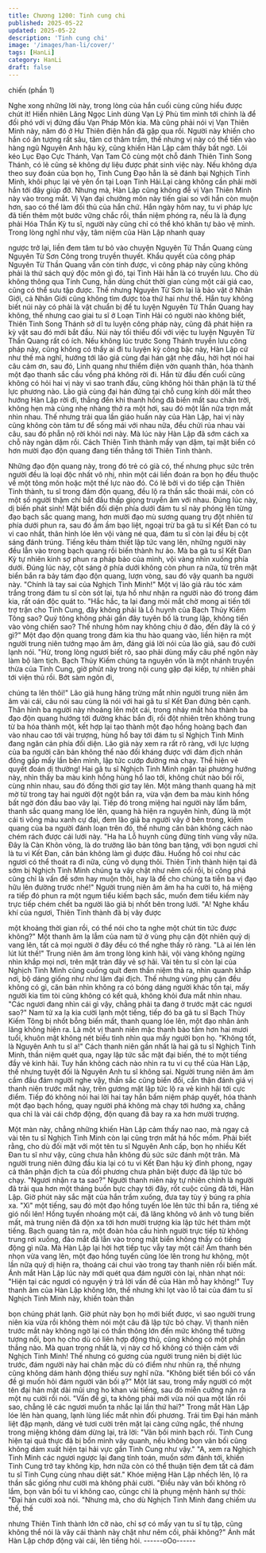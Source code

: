 ```yaml
---
title: Chương 1200: Tinh cung chi
published: 2025-05-22
updated: 2025-05-22
description: 'Tinh cung chi'
image: '/images/han-li/cover/'
tags: [HanLi]
category: HanLi
draft: false
---
```


chiến (phần 1)

Nghe xong những lời này, trong lòng của hắn cuối cùng cũng hiểu
được chút ít!
Hiển nhiên Lăng Ngọc Linh dùng Vạn Lý Phù tìm mình tới chính
là để đối phó với vị đứng đầu Vạn Pháp Môn kia.
Mà cũng phải nói vị Vạn Thiên Minh này, năm đó ở Hư Thiên điện
hắn đã gặp qua rồi.
Người này khiến cho hắn có ấn tượng rất sâu, tâm cơ thâm trầm,
thế nhưng vị này có thể tiến vào hàng ngũ Nguyên Anh hậu kỳ,
cũng khiến Hàn Lập cảm thấy bất ngờ.
Lôi kéo Lục Đạo Cực Thánh, Vạn Tam Cô cùng một chỗ đánh
Thiên Tinh Song Thánh, có lẽ cũng sẽ không dự liệu được phát
sinh việc này. Nếu không dựa theo suy đoán của bọn họ, Tinh
Cung Đạo hẳn là sẽ đánh bại Nghịch Tinh Minh, khôi phục lại vẻ
yên ổn tại Loạn Tinh Hải.Lại càng không cần phải mời hắn tới đây
giúp đỡ.
Nhưng mà, Hàn Lập cũng không để vị Vạn Thiên Minh này vào
trong mắt.
Vị Vạn đại chưởng môn này tiến giai so với hắn còn muộn hơn,
sao có thể làm đối thủ của hắn chứ.
Hắn ngày hôm nay, tu vi pháp lực đã tiến thêm một bước vững
chắc rồi, thần niệm phóng ra, nếu là là đụng phải Hóa Thần Kỳ tu
sĩ, người này cũng chỉ có thể khó khăn tự bảo vệ mình.
Trong lòng nghĩ như vậy, tâm niệm của Hàn Lập nhanh quay

ngược trở lại, liền đem tâm tư bỏ vào chuyện Nguyên Từ Thần
Quang cùng Nguyên Từ Sơn Công trong truyền thuyết.
Khẩu quyết của công pháp Nguyên Từ Thần Quang vẫn còn tính
được, vì công pháp này cũng không phải là thứ sách quý độc
môn gì đó, tại Tinh Hải hẳn là có truyền lưu. Cho dù không thông
qua Tinh Cung, hắn dùng chút thời gian cùng một cái giá cao,
cũng có thể sưu tập được.
Thế nhưng Nguyên Từ Sơn lại là bảo vật ở Nhân Giới, cả Nhân
Giới cũng không tìm được tòa thứ hai như thế.
Hắn tuy không biết núi này có phải là vật chuẩn bị để tu luyện
Nguyên Từ Thần Quang hay không, thế nhưng cao giai tu sĩ ở
Loạn Tinh Hải có người nào không biết, Thiên Tinh Song Thánh
sở dĩ tu luyện công pháp này, cũng đã phát hiện ra kỳ vật sau đó
mới bắt đầu. Núi này tối thiểu đối với việc tu luyện Nguyên Từ
Thần Quang rất có ích. Nếu không lúc trước Song Thánh truyền
lưu công pháp này, cũng không có thấy ai đi tu luyện kỳ công bậc
này, Hàn Lập cứ như thế mà nghĩ, hướng tới lão giả cùng đại hán
gật nhẹ đầu, hời hợt nói hai câu cảm ơn, sau đó, Linh quang như
thiểm điện vờn quanh thân, hóa thành một đạo thanh sắc cầu
vồng phá không rời đi.
Hắn từ đầu đến cuối cũng không có hỏi hai vị này vì sao tranh
đấu, cũng không hỏi thân phận là từ thế lực phương nào.
Lão giả cùng đại hán đứng tại chỗ cung kính dõi mắt theo hướng
Hàn Lập rời đi, thẳng đến khi thanh hồng đã biến mất sau chân
trời, không hẹn mà cùng nhẹ nhàng thở ra một hơi, sau đó một
lần nữa trợn mắt nhìn nhau.
Thế nhưng trải qua lần giáo huấn này của Hàn Lập, hai vị này
cũng không còn tâm tư để sống mái với nhau nữa, đều chửi rủa
nhau vài câu, sau đó phẫn nộ rời khỏi nơi này. Mà lúc này Hàn
Lập đã sớm cách xa chỗ này ngàn dặm rồi.
Cách Thiên Tinh thành mấy vạn dặm, tại mặt biển có hơn mười
đạo độn quang đang tiến thẳng tới Thiên Tinh thành.

Những đạo độn quang này, trong đó trẻ có già có, thế nhưng phục
sức trên người đều là loại độc nhất vô nhị, nhìn một cái liền đoán
ra bọn họ đều thuộc về một tông môn hoặc một thế lực nào đó.
Có lẽ bởi vì do tiếp cận Thiên Tinh thành, tu sĩ trong đám độn
quang, đều lộ ra thần sắc thoải mái, còn có một số người thậm
chí bắt đầu thấp giọng truyền âm với nhau.
Đúng lúc này, dị biến phát sinh!
Mặt biển đối diện phía dưới đám tu sĩ này phóng lên từng đạo
bạch sắc quang mang, hơn mười đạo mù sương quang trụ đột
nhiên từ phía dưới phun ra, sau đó ầm ầm bạo liệt, ngoại trừ ba
gã tu sĩ Kết Đan có tu vi cao nhất, thân hình lóe lên vội vàng né
qua, đám tu sĩ còn lại đều bị cột sáng đánh trúng.
Tiếng kêu thảm thiết lập tức vang lên, những người này đều lẫn
vào trong bạch quang rồi biến thành hư ảo.
Mà ba gã tu sĩ Kết Đan Kỳ tự nhiên kinh sợ phun ra pháp bảo của
mình, vội vàng nhìn xuống phía dưới. Đúng lúc này, cột sáng ở
phía dưới không còn phun ra nữa, từ trên mặt biển bắn ra bảy
tám đạo độn quang, lượn vòng, sau đó vậy quanh ba người này.
"Chính là tay sai của Nghịch Tinh Minh!" Một vị lão giả râu tóc
xám trắng trong đám tu sĩ còn sót lại, tựa hồ như nhận ra người
nào đó trong đám kia, rất oán độc quát to.
"Hắc hắc, ta lại đang mỏi mắt chờ mong ai tiến tới trợ trận cho
Tinh Cung, đây không phải là Lỗ huynh của Bạch Thủy Kiếm
Tông sao? Quý tông không phải gần đây tuyên bố là trung lập,
không tiến vào vòng chiến sao? Thế nhưng hôm nay không chịu ở
đảo, đến đây là có ý gì?" Một đạo độn quang trong đám kia thu
hào quang vào, liền hiện ra một người trung niên tướng mạo âm
âm, đáng giá lời nói của lão giả, sau đó cười lạnh nói.
"Hừ, trong lòng ngươi biết rõ, sao phải dùng mấy câu phế ngôn
này làm bộ làm tịch. Bạch Thủy Kiếm chúng ta nguyên vốn là một
nhánh truyền thừa của Tinh Cung, giờ phút này trong nội cung
gặp đại kiếp, tự nhiên phải tới viện thủ rồi. Bớt sàm ngôn đi,

chúng ta lên thôi!" Lão giả hung hăng trừng mắt nhìn người trung
niên âm âm vài cái, câu nói sau cùng là nói với hai gã tu sĩ Kết
Đan đứng bên cạnh.
Thân hình ba người này nhoáng lên một cái, trong nháy mắt hóa
thành ba đạo độn quang hướng tới đường khác bắn đi, rồi đột
nhiên trên không trung từ ba hóa thành một, kết hợp lại tạo thành
một đạo hồng hoàng bạch đan vào nhau cao tới vài trượng, hùng
hổ bay tới đám tu sĩ Nghịch Tinh Minh đang ngăn cản phía đối
diện. Lão giả này xem ra rất rõ ràng, với lực lượng của ba người
căn bản không thể nào đối kháng được với đám địch nhân đông
gấp mấy lần bên mình, lập tức cướp đường mà chạy. Thể hiện vẻ
quyết đoán dị thường!
Hai gã tu sĩ Nghịch Tinh Minh ngăn tại phương hướng này, nhìn
thấy ba màu kinh hồng hùng hổ lao tới, không chút nào bối rối,
cùng nhìn nhau, sau đó đồng thời giơ tay lên.
Một mảng thanh quang hà mịt mờ từ trong tay hai người đột ngột
bắn ra, vừa vặn đem ba màu kinh hồng bất ngờ đón đầu bao vây
lại. Tiếp đó trong miệng hai người này lẩm bẩm, thanh sắc quang
mang lóe lên, quang hà hiện ra nguyên hình, đúng là một cái ti
võng màu xanh cự đại, đem lão giả ba người vây ở bên trong,
kiếm quang của ba người đánh loạn trên đó, thế nhưng căn bản
không cách nào chém rách được cái lưới này.
"Ha ha Lỗ huynh cũng đừng tính vùng vẫy nữa. Đây là Càn Khôn
võng, là do trưởng lão bản tông ban tặng, với bọn ngươi chỉ là tu
vi Kết Đan, căn bản không làm gì được đâu.
Huống hồ coi như các ngươi có thể thoát ra đi nữa, cũng vô dụng
thôi. Thiên Tinh thành hiện tại đã sớm bị Nghịch Tinh Minh chúng
ta vây chật như nêm cối rồi, bị công phá cũng chỉ là vấn đề sớm
hay muộn thôi, hay là để cho chúng ta tiễn ba vị đạo hữu lên
đường trước nhé!" Người trung niên âm âm ha ha cười to, há
miệng ra tiếp đó phun ra một ngụm tiểu kiếm bạch sắc, muốn
đem tiểu kiếm này trực tiếp chém chết ba người lão giả bị nhốt
bên trong lưới.
"A! Nghe khẩu khí của ngươi, Thiên Tinh thành đã bị vây được

một khoảng thời gian rồi, có thể nói cho ta nghe một chút tin tức
được không?" Một thanh âm lạ lẫm của nam tử ở vùng phụ cận
đột nhiên quỷ dị vang lên, tất cả mọi người ở đây đều có thể nghe
thấy rõ ràng.
"Là ai lén lén lút lút thế!" Trung niên âm âm trong lòng kinh hãi, vội
vàng không ngừng nhìn khắp mọi nơi, trên mặt tràn đầy vẻ sợ
hãi.
Vài tên tu sĩ còn lại của Nghịch Tinh Minh cũng cuống quít đem
thần niệm thả ra, nhìn quanh khắp nơi, bộ dáng giống như như
lâm đại địch.
Thế nhưng vùng phụ cận đều không có gì, căn bản nhìn không ra
có bóng dáng người khác tồn tại, mấy người kia tìm tòi cũng
không có kết quả, không khỏi đưa mắt nhìn nhau.
"Các ngươi đang nhìn cái gì vậy, chẳng phải ta đang ở trước mặt
các ngươi sao?" Nam tử xa lạ kia cười lạnh một tiếng, tiếp đó ba
gã tu sĩ Bạch Thủy Kiếm Tông bị nhốt bỗng biến mất, thanh
quang lóe lên, một đạo nhân ảnh lăng không hiện ra.
Là một vị thanh niên mặc thanh bào tầm hơn hai mươi tuổi, khuôn
mặt không nét biểu tình nhìn qua mấy người bọn họ.
"Không tốt, là Nguyên Anh tu sĩ a!" Cách thanh niên gần nhất là
hai gã tu sĩ Nghịch Tinh Minh, thần niệm quét qua, ngay lập tức
sắc mặt đại biến, thé to một tiếng đầy vẻ kinh hãi.
Tuy hắn không cách nào nhìn ra tu vi cụ thể của Hàn Lập, thế
nhưng tuyệt đối là Nguyên Anh tu sĩ không sai.
Người trung niên âm âm cầm đầu đám người nghe vậy, thần sắc
cũng biến đổi, cẩn thận đánh giá vị thanh niên trước mắt này, trên
gương mặt lập tức lộ ra vẻ kinh hãi tới cực điểm. Tiếp đó không
nói hai lời hai tay hắn bấm niệm pháp quyết, hóa thành một đạo
bạch hồng, quay người phá không mà chạy tới hướng xa, chẳng
qua chỉ là vài cái chớp động, độn quang đã bay ra xa hơn mười
trượng.

Một màn này, chẳng những khiến Hàn Lập cảm thấy nao nao, mà
ngay cả vài tên tu sĩ Nghịch Tinh Minh còn lại cũng trợn mắt há
hốc mồm.
Phải biết rằng, cho dù đối mặt với một tên tu sĩ Nguyên Anh cấp,
bọn họ nhiều Kết Đan tu sĩ như vậy, cũng chưa hẳn không đủ sức
sức đánh một trân. Mà người trung niên đứng đầu kia lại có tu vi
Kết Đan hậu kỳ đỉnh phong, ngay cả thân phận địch ta của đối
phương chưa phân biệt được đã lập tức bỏ chạy.
"Ngươi nhận ra ta sao?" Người thanh niên này tự nhiên chính là
người đã trải qua hơn một tháng buồn bực chạy tới đây, rốt cuộc
cũng đã tới, Hàn Lập.
Giờ phút này sắc mặt của hắn trầm xuống, đưa tay tùy ý búng ra
phía xa.
"Xì" một tiếng, sau đó một đạo hồng tuyến lóe lên tức thì bắn ra,
tiếng xé gió nổi lên!
Hồng tuyến nhoáng một cái, đã lăng không vô ảnh vô tung biến
mất, mà trung niên đã độn xa tới hơn mười trượng kia lập tức hét
thảm một tiếng.
Bạch quang tản ra, một đoàn hỏa cầu hình người trực tiếp từ
không trung rơi xuống, đảo mắt đã lẫn vào trong mặt biển không
thấy có tiếng động gì nữa.
Mà Hàn Lập lại hời hợt tiếp tục vẫy tay một cái!
Âm thanh bén nhọn vừa vang lên, một đạo hồng tuyến cũng lóe
lên trong hư không, một lần nữa quỷ dị hiện ra, thoáng cái chui
vào trong tay thanh niên rồi biến mất.
Ánh mắt Hàn Lập lúc này mới quét qua đám người còn lại, nhàn
nhạt nói:
"Hiện tại các ngươi có nguyện ý trả lời vấn đề của Hàn mỗ hay
không!" Tuy thanh âm của Hàn Lập không lớn, thế nhưng khi lọt
vào lỗ tai của đám tu sĩ Nghịch Tinh Minh này, khiến toàn thân

bọn chúng phát lạnh.
Giờ phút này bọn họ mới biết được, vì sao người trung niên kia
vừa rồi không thèm nói một câu đã lập tức bỏ chạy.
Vị thanh niên trước mắt này không ngờ lại có thần thông lớn đến
mức không thể tưởng tượng nổi, bọn họ cho dù có liên hợp động
thủ, cũng không có một phần thắng nào. Mà quan trọng nhất là, vị
này cơ hồ không có thiện cảm với Nghịch Tinh Minh!
Thế nhưng có gương của người trung niên bị diệt lúc trước, đám
người này hai chân mặc dù có điểm như nhũn ra, thế nhưng cũng
không dám hành động thiếu suy nghĩ nữa.
"Không biết tiền bối có vấn đề gì muốn hỏi đám người vãn bối ạ?"
Một lát sau, trong mấy người có một tên đại hán mặt dài mũi ưng
ho khan vài tiếng, sau đó miễn cưỡng nặn ra một nụ cười rồi nói.
"Vấn đề gì, ta không phải mới vừa nói qua một lần rồi sao, chẳng
lẽ các ngươi muốn ta nhắc lại lần thứ hai?" Trong mắt Hàn Lập
lóe lên hàn quang, lạnh lùng liếc mắt nhìn đối phương.
Trái tim Đại hán mãnh liệt đập mạnh, dáng vẻ tươi cười trên mặt
lại càng cứng ngắc, thế nhưng trong miệng không dám dừng lại,
trả lời:
"Vãn bối minh bạch rồi. Tinh Cung hiện tại quả thực đã bị bổn
minh vây quanh, nếu không bọn vãn bối cũng không dám xuất
hiện tại hải vực gần Tinh Cung như vậy."
"A, xem ra Nghịch Tinh Minh các ngươi ngược lại đang tính toán,
muốn sớm đánh tới, khiến Tinh Cung trở tay không kịp, hơn nữa
còn có thể thuận tiện đem tất cả đám tu sĩ Tinh Cung cùng nhau
diệt sát." Khóe miệng Hàn Lập nhếch lên, lộ ra thần sắc giống
như cười mà không phải cười.
"Điều này vãn bối không rõ lắm, bọn vãn bối tu vi không cao,
cũngc chỉ là phụng mệnh hành sự thôi: "Đại hán cười xoà nói.
"Nhưng mà, cho dù Nghịch Tinh Minh đang chiếm ưu thế, thế

nhưng Thiên Tinh thành lớn cỡ nào, chỉ sợ có mấy vạn tu sĩ tụ
tập, cũng không thể nói là vây cái thành này chật như nêm cối,
phải không?" Ánh mắt Hàn Lập chớp động vài cái, lên tiếng hỏi.
------oOo------
